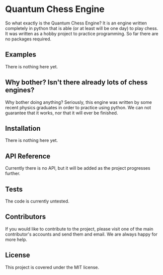 # Quantum Chess Engine

So what exactly is the Quantum Chess Engine? It is an engine written completely in python that is able (or at least will be one day) to play chess. It was written as a hobby project to practice programming. So far there are no packages required.

## Examples

There is nothing here yet.

## Why bother? Isn't there already lots of chess engines?

Why bother doing anything? Seriously, this engine was written by some recent physics graduates in order to practice using python. We can not guarantee that it works, nor that it will ever be finished.

## Installation

There is nothing here yet.

## API Reference

Currently there is no API, but it will be added as the project progresses further.

## Tests

The code is currently untested.

## Contributors

If you would like to contribute to the project, please visit one of the main contributor's accounts and send them and email. We are always happy for more help.

## License

This project is covered under the MIT license.
